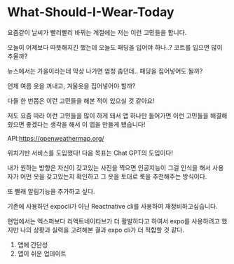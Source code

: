 # What-Should-I-Wear-Today

요즘같이 날씨가 빨리빨리 바뀌는 계절에는 저는 이런 고민들을 합니다.

오늘이 어제보다 따뜻해지긴 했는데 오늘도 패딩을 입어야 하나..? 코트를 입으면 많이 추울까?

뉴스에서는 가을이라는데 막상 나가면 엄청 춥던데.. 패딩을 집어넣어도 될까?

언제 여름 옷을 꺼내고, 겨울옷을 집어넣어야 할까?

다들 한 번쯤은 이런 고민들을 해본 적이 있으실 것 같아요!

저도 요즘 따라 이런 고민들을 많이 하게 돼서 앱 하나만 들어가면 이런 고민들을 해결해 줬으면 좋겠다는 생각을 해서 이 앱을 만들게 됐습니다!

API:https://openweathermap.org/

위치기반 서비스를 도입했다! 다음 목표는 Chat GPT의 도입이다!

 내가 원하는 방향은 자신이 갖고있는 사진을 찍으면 인공지능이 그걸 인식을 해서 사용자가 어떤 옷을 갖고있는지 확인하고 그 옷을 토대로 룩을 추천해주는 방식이다.
 
 또 빨래 알림기능을 추가하고 싶다.

 기존에 사용하던 expocli가 아닌 Reactnative cli를 사용하여 재정비하고싶습니다.
 
 현업에서는 엑스퍼보다 리액트네이티브가 더 활발하다고 하여서 expo를 사용하려고 했지만 나의 상황과 실력을 고려해본 결과 expo cli가 더 적합할 것 같다.

 1) 앱에 간단성
 2) 앱이 쉬운 업데이트
